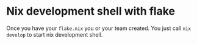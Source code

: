 # Nix development shell with flake

Once you have your `flake.nix` you or your team created. You just call `nix develop` to start nix development shell.